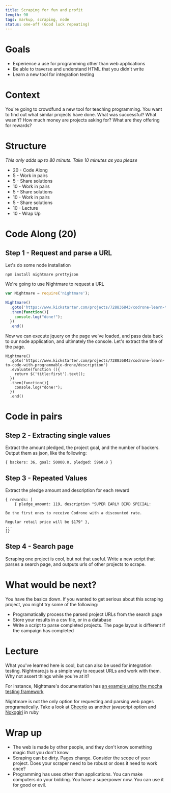 ```yaml
---
title: Scraping for fun and profit
length: 90
tags: markup, scraping, node
status: one-off (Good luck repeating)
---
```

# Goals
- Experience a use for programming other than web applications
- Be able to traverse and understand HTML that you didn't write
- Learn a new tool for integration testing

# Context
You're going to crowdfund a new tool for teaching programming. You want to find out what similar projects have done. What was successful? What wasn't? How much money are projects asking for? What are they offering for rewards?

# Structure
*This only adds up to 80 minuts. Take 10 minutes as you please*
- 20 - Code Along
- 5 - Work in pairs
- 5 - Share solutions
- 10 - Work in pairs
- 5 - Share solutions
- 10 - Work in pairs
- 5 - Share solutions
- 10 - Lecture
- 10 - Wrap Up
# Code Along (20)

## Step 1 - Request and parse a URL
Let's do some node installation
```
npm install nightmare prettyjson
```
We're going to use Nightmare to request a URL
``` project.js
var Nightmare = require('nightmare');

Nightmare()
  .goto('https://www.kickstarter.com/projects/728836843/codrone-learn-to-code-with-programmable-drone/description')
  .then(function(){
    console.log("done!");
  })
  .end()
```
Now we can execute jquery on the page we've loaded, and pass data back to our node application, and ultimately the console. Let's extract the title of the page.
```
Nightmare()
  .goto('https://www.kickstarter.com/projects/728836843/codrone-learn-to-code-with-programmable-drone/description')
  .evaluate(function (){
    return $('title:first').text();
  })
  .then(function(){
    console.log("done!");
  })
  .end()
```
# Code in pairs
## Step 2 - Extracting single values
Extract the amount pledged, the project goal, and the number of backers. Output them as json, like the following:
```
{ backers: 36, goal: 50000.0, pledged: 5960.0 }
```
## Step 3 - Repeated Values
Extract the pledge amount and description for each reward
```
{ rewards: [
    { pledge_amount: 119, description "SUPER EARLY BIRD SPECIAL:

Be the first ones to receive Codrone with a discounted rate.

Regular retail price will be $179" },
...
]}
```
## Step 4 - Search page

Scraping one project is cool, but not that useful. Write a new script that parses a search page, and outputs urls of other projects to scrape.

# What would be next?
You have the basics down. If you wanted to get serious about this scraping project, you might try some of the following:
- Programatically process the parsed project URLs from the search page
- Store your results in a csv file, or in a database
- Write a script to parse completed projects. The page layout is different if the campaign has completed

# Lecture
What you've learned here is cool, but can also be used for integration testing. Nightmare.js is a simple way to request URLs and work with them. Why not assert things while you're at it?

For instance, Nightmare's documentation has [an example using the mocha testing framework](https://github.com/segmentio/nightmare#examples)

Nightmare is not the only option for requesting and parsing web pages programatically. Take a look at [Cheerio](https://github.com/cheeriojs/cheerio) as another javascript option and [Nokogiri](https://github.com/sparklemotion/nokogiri) in ruby
# Wrap up
- The web is made by other people, and they don't know something magic that you don't know
- Scraping can be dirty. Pages change. Consider the scope of your project. Does your scraper need to be robust or does it need to work once?
- Programming has uses other than applications. You can make computers do your bidding. You have a superpower now. You can use it for good or evil.
